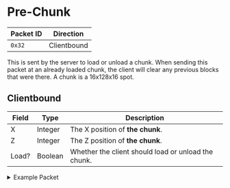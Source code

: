 # Pre-Chunk
| Packet ID | Direction |
| --- | --- |
| `0x32` | Clientbound |

This is sent by the server to load or unload a chunk. When sending this packet at an already loaded chunk, the client will clear any previous blocks that were there. A chunk is a 16x128x16 spot.

## Clientbound
| Field | Type | Description |
| --- | --- | --- |
| X | Integer | The X position of **the chunk**. |
| Z | Integer | The Z position of **the chunk**. |
| Load? | Boolean | Whether the client should load or unload the chunk. |

<details>
    <summary>Example Packet</summary>

| Field | Value | 
| --- | --- |
| X | -9 |
| Z | 12 |
| Load? | true |
</details>